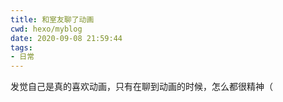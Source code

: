 ```yaml
---
title: 和室友聊了动画
cwd: hexo/myblog
date: 2020-09-08 21:59:44
tags:
- 日常
---
```


发觉自己是真的喜欢动画，只有在聊到动画的时候，怎么都很精神（

